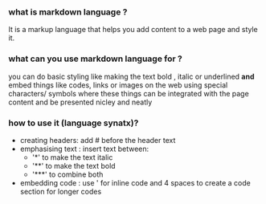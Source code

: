 ### what is markdown language ?

It is a markup language that helps you add content to a web page and style it.


### what can you use markdown language for ?

you can do basic styling like making the text bold , italic or underlined
**and** embed things like codes, links or images on the web using special characters/ symbols
where these things can be integrated with the page content and be presented nicley and neatly


### how to use it (language synatx)?
* creating headers: add # before the header text 
* emphasising text : insert text between:
  * '*' to make the text italic
  * '**' to make the text bold
  * '***' to combine both
* embedding code : use ' for inline code and 4 spaces to create a code section for longer codes 

